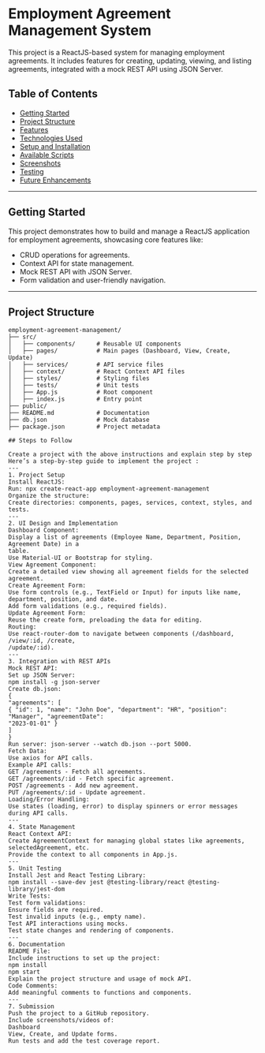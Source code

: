 # Employment Agreement Management System  

This project is a ReactJS-based system for managing employment agreements. It includes features for creating, updating, viewing, and listing agreements, integrated with a mock REST API using JSON Server.  

## Table of Contents  

- [Getting Started](#getting-started)  
- [Project Structure](#project-structure)  
- [Features](#features)  
- [Technologies Used](#technologies-used)  
- [Setup and Installation](#setup-and-installation)  
- [Available Scripts](#available-scripts)  
- [Screenshots](#screenshots)  
- [Testing](#testing)  
- [Future Enhancements](#future-enhancements)  

---

## Getting Started  

This project demonstrates how to build and manage a ReactJS application for employment agreements, showcasing core features like:  
- CRUD operations for agreements.  
- Context API for state management.  
- Mock REST API with JSON Server.  
- Form validation and user-friendly navigation.  

---

## Project Structure  

```plaintext  
employment-agreement-management/  
├── src/  
│   ├── components/      # Reusable UI components  
│   ├── pages/           # Main pages (Dashboard, View, Create, Update)  
│   ├── services/        # API service files  
│   ├── context/         # React Context API files  
│   ├── styles/          # Styling files  
│   ├── tests/           # Unit tests  
│   ├── App.js           # Root component  
│   ├── index.js         # Entry point  
├── public/  
├── README.md            # Documentation  
├── db.json              # Mock database  
├── package.json         # Project metadata  

## Steps to Follow

Create a project with the above instructions and explain step by step
Here’s a step-by-step guide to implement the project :
---
1. Project Setup
Install ReactJS:
Run: npx create-react-app employment-agreement-management
Organize the structure:
Create directories: components, pages, services, context, styles, and tests.
---
2. UI Design and Implementation
Dashboard Component:
Display a list of agreements (Employee Name, Department, Position, Agreement Date) in a
table.
Use Material-UI or Bootstrap for styling.
View Agreement Component:
Create a detailed view showing all agreement fields for the selected agreement.
Create Agreement Form:
Use form controls (e.g., TextField or Input) for inputs like name, department, position, and date.
Add form validations (e.g., required fields).
Update Agreement Form:
Reuse the create form, preloading the data for editing.
Routing:
Use react-router-dom to navigate between components (/dashboard, /view/:id, /create,
/update/:id).
---
3. Integration with REST APIs
Mock REST API:
Set up JSON Server:
npm install -g json-server
Create db.json:
{
"agreements": [
{ "id": 1, "name": "John Doe", "department": "HR", "position": "Manager", "agreementDate":
"2023-01-01" }
]
}
Run server: json-server --watch db.json --port 5000.
Fetch Data:
Use axios for API calls.
Example API calls:
GET /agreements - Fetch all agreements.
GET /agreements/:id - Fetch specific agreement.
POST /agreements - Add new agreement.
PUT /agreements/:id - Update agreement.
Loading/Error Handling:
Use states (loading, error) to display spinners or error messages during API calls.
---
4. State Management
React Context API:
Create AgreementContext for managing global states like agreements, selectedAgreement, etc.
Provide the context to all components in App.js.
---
5. Unit Testing
Install Jest and React Testing Library:
npm install --save-dev jest @testing-library/react @testing-library/jest-dom
Write Tests:
Test form validations:
Ensure fields are required.
Test invalid inputs (e.g., empty name).
Test API interactions using mocks.
Test state changes and rendering of components.
---
6. Documentation
README File:
Include instructions to set up the project:
npm install
npm start
Explain the project structure and usage of mock API.
Code Comments:
Add meaningful comments to functions and components.
---
7. Submission
Push the project to a GitHub repository.
Include screenshots/videos of:
Dashboard
View, Create, and Update forms.
Run tests and add the test coverage report.
